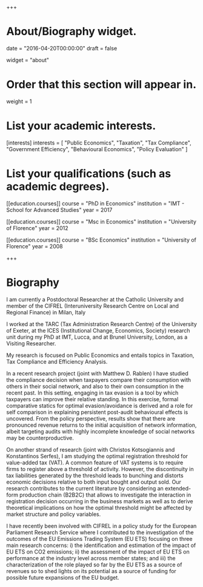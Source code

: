 +++
# About/Biography widget.

date = "2016-04-20T00:00:00"
draft = false

widget = "about"

# Order that this section will appear in.
weight = 1

# List your academic interests.
[interests]
  interests = [
    "Public Economics",
    "Taxation",
    "Tax Compliance",
	  "Government Efficiency", 
	  "Behavioural Economics",
	  "Policy Evaluation"
  ]

# List your qualifications (such as academic degrees).
[[education.courses]]
  course = "PhD in Economics"
  institution = "IMT - School for Advanced Studies"
  year = 2017

[[education.courses]]
  course = "Msc in Economics"
  institution = "University of Florence"
  year = 2012

[[education.courses]]
  course = "BSc Economics"
  institution = "University of Florence"
  year = 2008
 
+++

# Biography

I am currently a Postdoctoral Researcher at the Catholic University and member of the CIFREL (Interuniversity Research Centre on Local and Regional Finance) in Milan, Italy

I worked at the TARC (Tax Administration Research Centre) of the University of Exeter, at the ICES (Institutional Change, Economics, Society) research unit during my PhD at IMT, Lucca, and at Brunel University, London, as a Visiting Researcher.

My research is focused on Public Economics and entails topics in Taxation, Tax Compliance and Efficiency Analysis.

In a recent research project (joint with Matthew D. Rablen) I have studied the compliance decision when taxpayers compare their consumption with others in their social network, and also to their own consumption in the recent past. In this setting, engaging in tax evasion is a tool by which taxpayers can improve their relative standing. In this exercise, formal comparative statics for optimal evasion/avoidance is derived and a role for self comparison in explaining persistent post-audit behavioural effects is uncovered. From the policy perspective, results show that there are pronounced revenue returns to the initial acquisition of network information, albeit targeting audits with highly incomplete knowledge of social networks may be counterproductive.

On another strand of research (joint with Christos Kotsogiannis and Konstantinos Serfes), I am studying the optimal registration threshold for value-added tax (VAT). A common feature of VAT systems is to require firms to register above a threshold of activity. However, the discontinuity in tax liabilities generated by the threshold leads to bunching and distorts economic decisions relative to both input bought and output sold. Our research contributes to the current literature by considering an extended-form production chain (B2B2C) that allows to investigate the interaction in registration decision occurring in the business markets as well as to derive theoretical implications on how the optimal threshold might be affected by market structure and policy variables.

I have recently been involved with CIFREL in a policy study for the European Parliament Research Service where I contributed to the investigation of the outcomes of the EU Emissions Trading System (EU ETS) focusing on three main research concerns: i) the identification and estimation of the impact of EU ETS on CO2 emissions; ii) the assessment of the impact of EU ETS on performance at the industry level across member states; and iii) the characterization of the role played so far by the EU ETS as a source of revenues so to shed lights on its potential as a source of funding for possible future expansions of the EU budget.